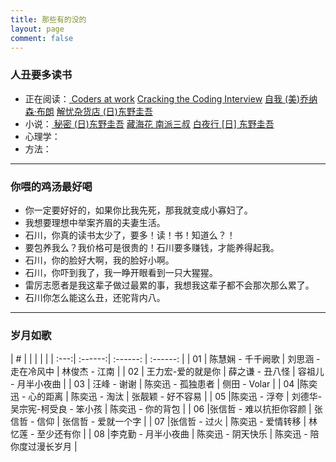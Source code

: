 ```yaml
---
title: 那些有的没的
layout: page
comment: false
---
```



### <i class="fa fa-book"></i> 人丑要多读书
* 正在阅读：[<i class="fa fa-paperclip"></i> Coders at work]() [<i class="fa fa-paperclip"></i> Cracking the Coding Interview](https://book.douban.com/subject/4941558/) [<i class="fa fa-paperclip"></i> 自我 (美)乔纳森·布朗](https://book.douban.com/subject/1193622/) [<i class="fa fa-paperclip"></i> 解忧杂货店 (日)东野圭吾](https://book.douban.com/subject/25862578/)
* 小说：[<i class="fa fa-paperclip"></i> 秘密 (日)东野圭吾](https://book.douban.com/subject/25720041/)  [<i class="fa fa-paperclip"></i>藏海花 南派三叔](https://book.douban.com/subject/11528339/)  [<i class="fa fa-paperclip"></i>白夜行 [日] 东野圭吾](https://book.douban.com/subject/3259440/) 
* 心理学：
* 方法：

---

### <i class="fa fa-quote-left"></i> 你喂的鸡汤最好喝

* 你一定要好好的，如果你比我先死，那我就变成小寡妇了。
* 我想要理想中举案齐眉的夫妻生活。
* 石川，你真的读书太少了，要多！读！书！知道么？！
* 要包养我么？我价格可是很贵的！石川要多赚钱，才能养得起我。
* 石川，你的脸好大啊，我的脸好小啊。
* 石川，你吓到我了，我一睁开眼看到一只大猩猩。
* 雷厉志愿者是我这辈子做过最累的事，我想我这辈子都不会那次那么累了。
* 石川你怎么能这么丑，还驼背内八。

---

### <i class="fa fa-music"></i> 岁月如歌
| # |  |  |  |  |
| :---:| :------:| :------: | :------: |
| 01 | 陈慧娴 - 千千阙歌 | 刘思涵 - 走在冷风中 | 林俊杰 - 江南 |
| 02 | 王力宏-爱的就是你 | 薛之谦 - 丑八怪 | 容祖儿 - 月半小夜曲 |
| 03 | 汪峰 - 谢谢 | 陈奕迅 - 孤独患者 | 侧田 - Volar |
| 04 |陈奕迅 - 心的距离 | 陈奕迅 - 淘汰 | 张靓颖 - 好不容易 |
| 05 |陈奕迅 - 浮夸 | 刘德华-吴宗宪-柯受良 - 笨小孩 | 陈奕迅 - 你的背包 |
| 06 |张信哲 - 难以抗拒你容颜 | 张信哲 - 信仰 | 张信哲 - 爱就一个字 |
| 07 |张信哲 - 过火 | 陈奕迅 - 爱情转移 | 林忆莲 - 至少还有你 |
| 08 |李克勤 - 月半小夜曲 | 陈奕迅 - 阴天快乐 | 陈奕迅 - 陪你度过漫长岁月 |
